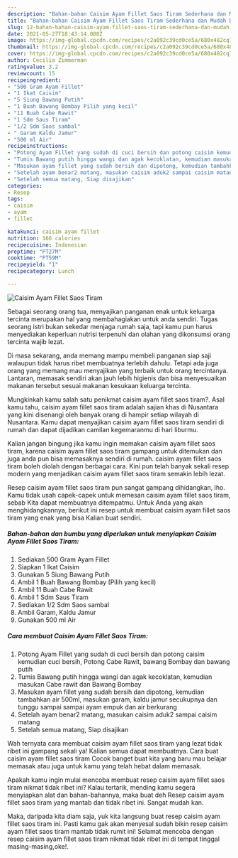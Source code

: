 ```yaml
---
description: "Bahan-bahan Caisim Ayam Fillet Saos Tiram Sederhana dan Mudah Dibuat"
title: "Bahan-bahan Caisim Ayam Fillet Saos Tiram Sederhana dan Mudah Dibuat"
slug: 12-bahan-bahan-caisim-ayam-fillet-saos-tiram-sederhana-dan-mudah-dibuat
date: 2021-05-27T18:43:14.008Z
image: https://img-global.cpcdn.com/recipes/c2a092c39cd0ce5a/680x482cq70/caisim-ayam-fillet-saos-tiram-foto-resep-utama.jpg
thumbnail: https://img-global.cpcdn.com/recipes/c2a092c39cd0ce5a/680x482cq70/caisim-ayam-fillet-saos-tiram-foto-resep-utama.jpg
cover: https://img-global.cpcdn.com/recipes/c2a092c39cd0ce5a/680x482cq70/caisim-ayam-fillet-saos-tiram-foto-resep-utama.jpg
author: Cecilia Zimmerman
ratingvalue: 3.2
reviewcount: 15
recipeingredient:
- "500 Gram Ayam Fillet"
- "1 Ikat Caisim"
- "5 Siung Bawang Putih"
- "1 Buah Bawang Bombay Pilih yang kecil"
- "11 Buah Cabe Rawit"
- "1 Sdm Saus Tiram"
- "1/2 Sdm Saos sambal"
- " Garam Kaldu Jamur"
- "500 ml Air"
recipeinstructions:
- "Potong Ayam Fillet yang sudah di cuci bersih dan potong caisim kemudian cuci bersih, Potong Cabe Rawit, bawang Bombay dan bawang putih"
- "Tumis Bawang putih hingga wangi dan agak kecoklatan, kemudian masukan Cabe rawit dan Bawang Bombay"
- "Masukan ayam fillet yang sudah bersih dan dipotong, kemudian tambahkan air 500ml, masukan garam, kaldu jamur secukupnya dan tunggu sampai sampai ayam empuk dan air berkurang"
- "Setelah ayam benar2 matang, masukan caisim aduk2 sampai caisim matang"
- "Setelah semua matang, Siap disajikan"
categories:
- Resep
tags:
- caisim
- ayam
- fillet

katakunci: caisim ayam fillet 
nutrition: 166 calories
recipecuisine: Indonesian
preptime: "PT27M"
cooktime: "PT59M"
recipeyield: "1"
recipecategory: Lunch

---
```



![Caisim Ayam Fillet Saos Tiram](https://img-global.cpcdn.com/recipes/c2a092c39cd0ce5a/680x482cq70/caisim-ayam-fillet-saos-tiram-foto-resep-utama.jpg)

Sebagai seorang orang tua, menyajikan panganan enak untuk keluarga tercinta merupakan hal yang membahagiakan untuk anda sendiri. Tugas seorang istri bukan sekedar menjaga rumah saja, tapi kamu pun harus menyediakan keperluan nutrisi terpenuhi dan olahan yang dikonsumsi orang tercinta wajib lezat.

Di masa  sekarang, anda memang mampu membeli panganan siap saji walaupun tidak harus ribet membuatnya terlebih dahulu. Tetapi ada juga orang yang memang mau menyajikan yang terbaik untuk orang tercintanya. Lantaran, memasak sendiri akan jauh lebih higienis dan bisa menyesuaikan makanan tersebut sesuai makanan kesukaan keluarga tercinta. 



Mungkinkah kamu salah satu penikmat caisim ayam fillet saos tiram?. Asal kamu tahu, caisim ayam fillet saos tiram adalah sajian khas di Nusantara yang kini disenangi oleh banyak orang di hampir setiap wilayah di Nusantara. Kamu dapat menyajikan caisim ayam fillet saos tiram sendiri di rumah dan dapat dijadikan camilan kegemaranmu di hari liburmu.

Kalian jangan bingung jika kamu ingin memakan caisim ayam fillet saos tiram, karena caisim ayam fillet saos tiram gampang untuk ditemukan dan juga anda pun bisa memasaknya sendiri di rumah. caisim ayam fillet saos tiram boleh diolah dengan berbagai cara. Kini pun telah banyak sekali resep modern yang menjadikan caisim ayam fillet saos tiram semakin lebih lezat.

Resep caisim ayam fillet saos tiram pun sangat gampang dihidangkan, lho. Kamu tidak usah capek-capek untuk memesan caisim ayam fillet saos tiram, sebab Kita dapat membuatnya ditempatmu. Untuk Anda yang akan menghidangkannya, berikut ini resep untuk membuat caisim ayam fillet saos tiram yang enak yang bisa Kalian buat sendiri.

<!--inarticleads1-->

##### Bahan-bahan dan bumbu yang diperlukan untuk menyiapkan Caisim Ayam Fillet Saos Tiram:

1. Sediakan 500 Gram Ayam Fillet
1. Siapkan 1 Ikat Caisim
1. Gunakan 5 Siung Bawang Putih
1. Ambil 1 Buah Bawang Bombay (Pilih yang kecil)
1. Ambil 11 Buah Cabe Rawit
1. Ambil 1 Sdm Saus Tiram
1. Sediakan 1/2 Sdm Saos sambal
1. Ambil  Garam, Kaldu Jamur
1. Gunakan 500 ml Air




<!--inarticleads2-->

##### Cara membuat Caisim Ayam Fillet Saos Tiram:

1. Potong Ayam Fillet yang sudah di cuci bersih dan potong caisim kemudian cuci bersih, Potong Cabe Rawit, bawang Bombay dan bawang putih
1. Tumis Bawang putih hingga wangi dan agak kecoklatan, kemudian masukan Cabe rawit dan Bawang Bombay
1. Masukan ayam fillet yang sudah bersih dan dipotong, kemudian tambahkan air 500ml, masukan garam, kaldu jamur secukupnya dan tunggu sampai sampai ayam empuk dan air berkurang
1. Setelah ayam benar2 matang, masukan caisim aduk2 sampai caisim matang
1. Setelah semua matang, Siap disajikan




Wah ternyata cara membuat caisim ayam fillet saos tiram yang lezat tidak ribet ini gampang sekali ya! Kalian semua dapat membuatnya. Cara buat caisim ayam fillet saos tiram Cocok banget buat kita yang baru mau belajar memasak atau juga untuk kamu yang telah hebat dalam memasak.

Apakah kamu ingin mulai mencoba membuat resep caisim ayam fillet saos tiram nikmat tidak ribet ini? Kalau tertarik, mending kamu segera menyiapkan alat dan bahan-bahannya, maka buat deh Resep caisim ayam fillet saos tiram yang mantab dan tidak ribet ini. Sangat mudah kan. 

Maka, daripada kita diam saja, yuk kita langsung buat resep caisim ayam fillet saos tiram ini. Pasti kamu gak akan menyesal sudah bikin resep caisim ayam fillet saos tiram mantab tidak rumit ini! Selamat mencoba dengan resep caisim ayam fillet saos tiram nikmat tidak ribet ini di tempat tinggal masing-masing,oke!.

